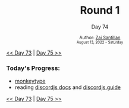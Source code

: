 <div align="center">
  <h1>Round 1</h1>
  <p>Day 74</p>
  <sub>
    Author: <a href="https://github.com/plskz" target="_blank">Zai Santillan</a>
    <br>
    <small>August 13, 2022 - Saturday</small>
  </sub>
</div>

[<< Day 73](day073.md) | [Day 75 >>](day075.md)

### Today's Progress:

- [monkeytype](https://monkeytype.com)
- reading [discordjs docs](https://discord.js.org/#/) and [discordjs.guide](https://discordjs.guide)

[<< Day 73](day073.md) | [Day 75 >>](day075.md)

